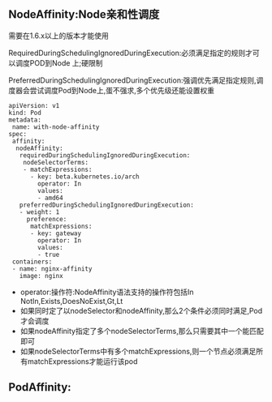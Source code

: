 ## NodeAffinity:Node亲和性调度

需要在1.6.x以上的版本才能使用

RequiredDuringSchedulingIgnoredDuringExecution:必须满足指定的规则才可以调度POD到Node 上;硬限制

PreferredDuringSchedulingIgnoredDuringExecution:强调优先满足指定规则,调度器会尝试调度Pod到Node上,蛋不强求,多个优先级还能设置权重

```
apiVersion: v1
kind: Pod
metadata:
 name: with-node-affinity
spec:
 affinity:
  nodeAffinity:
   requiredDuringSchedulingIgnoredDuringExecution:
    nodeSelectorTerms:
    - matchExpressions:
      - key: beta.kubernetes.io/arch
        operator: In
        values:
        - amd64
   preferredDuringSchedulingIgnoredDuringExecution:
   - weight: 1
     preference:
      matchExpressions:
      - key: gateway
        operator: In
        values:
        - true
 containers:
 - name: nginx-affinity
   image: nginx
```

* operator:操作符:NodeAffinity语法支持的操作符包括In NotIn,Exists,DoesNoExist,Gt,Lt
* 如果同时定了以nodeSelector和nodeAffinity,那么2个条件必须同时满足,Pod才会调度
* 如果nodeAffinity指定了多个nodeSelectorTerms,那么只需要其中一个能匹配即可
* 如果nodeSelectorTerms中有多个matchExpressions,则一个节点必须满足所有matchExpressions才能运行该pod

## PodAffinity:







